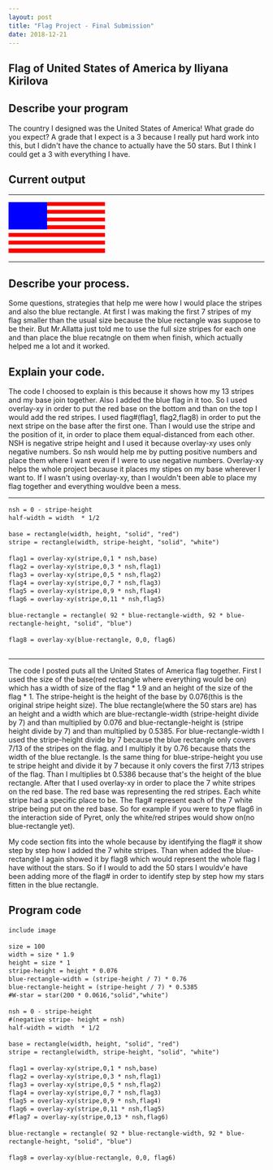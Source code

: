 ```yaml
---
layout: post
title: "Flag Project - Final Submission"
date: 2018-12-21
---
```


## Flag of United States of America by Iliyana Kirilova 

## Describe your program
 The country I designed was the United States of America! 
What grade do you expect? A grade that I expect is a 3 because I really put hard work into this, but I didn't have the chance to actually have the 50 stars. But I think I could get a 3 with everything I have. 

## Current output

* * *
![Flag](/images/flag2.png)
* * *

## Describe your process.
Some questions, strategies that help me were how I would place the stripes and also the blue rectangle. At first I was making the first 7 stripes of my flag smaller than the usual size because the blue rectangle was suppose to be their. But Mr.Allatta just told me to use the full size stripes for each one and than place the blue recatngle on them when finish, which actually helped me a lot and it worked. 



## Explain your code.
The code I choosed to explain is this because it shows how my 13 stripes and my base join together. Also I added the blue flag in it too. So I used overlay-xy in order to put the red base on the bottom and than on the top I would add the red stripes. I used flag#(flag1, flag2,flag8) in order to put the next stripe on the base after the first one. Than I would use the stripe and the position of it, in order to place them equal-distanced from each other. NSH is negative stripe height and I used it because overlay-xy uses only negative numbers. So nsh would help me by putting positive numbers and place them where  I want even if I were to use negative numbers.
Overlay-xy helps the whole project because it places my stipes on my base wherever I want to. If I wasn't using overlay-xy, than I wouldn't been able to place my flag together and everything wouldve been a  mess. 
* * *

```
nsh = 0 - stripe-height
half-width = width  * 1/2

base = rectangle(width, height, "solid", "red")
stripe = rectangle(width, stripe-height, "solid", "white")

flag1 = overlay-xy(stripe,0,1 * nsh,base)
flag2 = overlay-xy(stripe,0,3 * nsh,flag1)
flag3 = overlay-xy(stripe,0,5 * nsh,flag2)
flag4 = overlay-xy(stripe,0,7 * nsh,flag3)
flag5 = overlay-xy(stripe,0,9 * nsh,flag4)
flag6 = overlay-xy(stripe,0,11 * nsh,flag5)

blue-rectangle = rectangle( 92 * blue-rectangle-width, 92 * blue-rectangle-height, "solid", "blue")

flag8 = overlay-xy(blue-rectangle, 0,0, flag6)


```

* * *
The code I posted puts all the United States of America flag together. First I used the size of the base(red rectangle where everything would be on) which has a width of size of the flag * 1.9  and an height of the size of the flag * 1. The stripe-height is the height of the base by 0.076(this is the original stripe height size). The blue rectangle(where the 50 stars are) has an height and a width which are blue-rectangle-width (stripe-height divide by 7) and than multiplied by 0.076 and blue-rectangle-height is (stripe height divide by 7) and than multiplied by 0.5385. For blue-rectangle-width I used the stripe-height divide by 7 because the blue rectangle only covers 7/13 of the stripes on the flag. and I multiply it by 0.76 because thats the width of the blue rectangle. Is the same thing for blue-stripe-height you use te stripe height and divide it by 7 because it only covers the first 7/13 stripes of the flag. Than I multiplies bt 0.5386 because that's the height of the blue rectangle.
After that I used overlay-xy in order to place the 7 white stripes on the red base. The red base was representing the red stripes. Each white stripe had a specific place to be. The flag# represent each of the 7 white stripe being put on the red base. So for example if you were to type flag6 in the interaction side of Pyret, only the white/red stripes would show on(no blue-rectangle yet).

 My code section fits into the whole because by identifying the flag# it show step by step how I added the 7 white stripes. Than when added the blue-rectangle I again showed it by flag8 which would represent the whole flag I have without the stars. So if I would to add the 50 stars I wouldv'e have been adding more of the flag# in order to identify step by step how my stars fitten in the blue rectangle. 



## Program code

```
include image

size = 100 
width = size * 1.9
height = size * 1
stripe-height = height * 0.076
blue-rectangle-width = (stripe-height / 7) * 0.76
blue-rectangle-height = (stripe-height / 7) * 0.5385
#W-star = star(200 * 0.0616,"solid","white")

nsh = 0 - stripe-height
#(negative stripe- height = nsh)
half-width = width  * 1/2

base = rectangle(width, height, "solid", "red")
stripe = rectangle(width, stripe-height, "solid", "white")

flag1 = overlay-xy(stripe,0,1 * nsh,base)
flag2 = overlay-xy(stripe,0,3 * nsh,flag1)
flag3 = overlay-xy(stripe,0,5 * nsh,flag2)
flag4 = overlay-xy(stripe,0,7 * nsh,flag3)
flag5 = overlay-xy(stripe,0,9 * nsh,flag4)
flag6 = overlay-xy(stripe,0,11 * nsh,flag5)
#flag7 = overlay-xy(stripe,0,13 * nsh,flag6)

blue-rectangle = rectangle( 92 * blue-rectangle-width, 92 * blue-rectangle-height, "solid", "blue")

flag8 = overlay-xy(blue-rectangle, 0,0, flag6)
``` 
